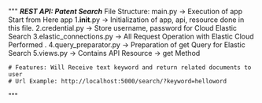"""
    *****************************REST API: Patent Search*****************************
    File Structure:
        main.py -> Execution of app Start from Here
        app
            1.__init__.py -> Initialization of app, api, resource done in this file.
            2.credential.py -> Store username, password for Cloud Elastic Search
            3.elastic_connections.py -> All Request Operation with Elastic Cloud Performed .
            4.query_preparator.py -> Preparation of get Query for Elastic Search
            5.views.py -> Contains API Resource -> get Method

    # Features: Will Receive text keyword and return related documents to user
    # Url Example: http://localhost:5000/search/?keyword=helloword
"""